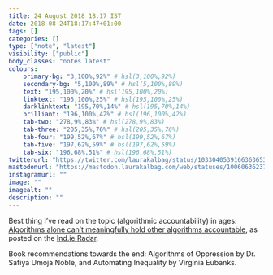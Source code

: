 ```yaml
---
title: 24 August 2018 18:17 IST
date: 2018-08-24T18:17:47+01:00
tags: []
categories: []
type: ["note", "latest"]
visibility: ["public"]
body_classes: "notes latest"
colours:
    primary-bg: "3,100%,92%" # hsl(3,100%,92%)
    secondary-bg: "5,100%,89%" # hsl(5,100%,89%)
    text: "195,100%,20%" # hsl(195,100%,20%)
    linktext: "195,100%,25%" # hsl(195,100%,25%)
    darklinktext: "195,70%,14%" # hsl(195,70%,14%)
    brilliant: "196,100%,42%" # hsl(196,100%,42%)
    tab-two: "278,9%,83%" # hsl(278,9%,83%)
    tab-three: "205,35%,76%" # hsl(205,35%,76%)
    tab-four: "199,52%,67%" # hsl(199,52%,67%)
    tab-five: "197,62%,59%" # hsl(197,62%,59%)
    tab-six: "196,68%,51%" # hsl(196,68%,51%)
twitterurl: "https://twitter.com/laurakalbag/status/1033040539166363653"
mastodonurl: "https://mastodon.laurakalbag.com/web/statuses/100606362376949254"
instagramurl: ""
image: ""
imagealt: ""
description: ""
---
```


Best thing I’ve read on the topic (algorithmic accountability) in ages: [Algorithms alone can’t meaningfully hold other algorithms accountable](http://reallifemag.com/odd-numbers/), as posted on the [Ind.ie Radar](https://ind.ie/radar).<!--more-->

Book recommendations towards the end: Algorithms of Oppression by Dr. Safiya Umoja Noble, and Automating Inequality by Virginia Eubanks.